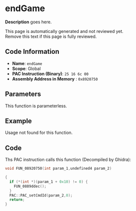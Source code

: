 # endGame

**Description** goes here.

This page is automatically generated and not reviewed yet.<br>Remove this text if this page is fully reviewed.

## Code Information

- **Name**: `endGame`
- **Scope**: Global
- **PAC Instruction (Binary)**: `25 16 6c 00`
- **Assembly Address in Memory** : `0x8920750`

## Parameters

This function is parameterless.


## Example

Usage not found for this function.

## Code

Ths PAC instruction calls this function (Decompiled by Ghidra):

```c
void FUN_08920750(int param_1,undefined4 param_2)

{
  if (*(int *)(param_1 + 0x10) != 0) {
    FUN_0889ddec();
  }
  PAC::PAC_setCmdId(param_2,0);
  return;
}
```

